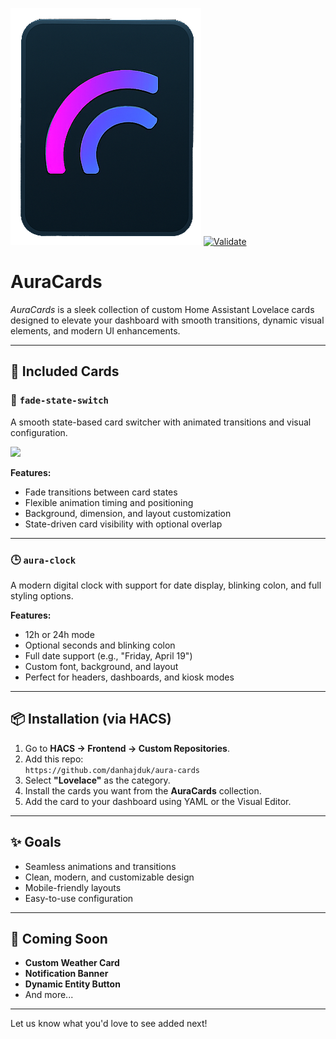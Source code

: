 ![AuraCards Logo](https://raw.githubusercontent.com/danhajduk/aura-cards/main/logo.png) 
[![Validate](https://github.com/danhajduk/aura-cards/actions/workflows/validate.yaml/badge.svg)](https://github.com/danhajduk/aura-cards/actions/workflows/validate.yaml)

# AuraCards

_AuraCards_ is a sleek collection of custom Home Assistant Lovelace cards designed to elevate your dashboard with smooth transitions, dynamic visual elements, and modern UI enhancements.

---

## 🌟 Included Cards

### 🔄 `fade-state-switch`
A smooth state-based card switcher with animated transitions and visual configuration.

<img src="https://raw.githubusercontent.com/danhajduk/aura-cards/main/docs/state-fade-switch.gif" width="600"/>

**Features:**
- Fade transitions between card states
- Flexible animation timing and positioning
- Background, dimension, and layout customization
- State-driven card visibility with optional overlap

---

### 🕒 `aura-clock`
A modern digital clock with support for date display, blinking colon, and full styling options.

**Features:**
- 12h or 24h mode
- Optional seconds and blinking colon
- Full date support (e.g., "Friday, April 19")
- Custom font, background, and layout
- Perfect for headers, dashboards, and kiosk modes

---

## 📦 Installation (via HACS)

1. Go to **HACS → Frontend → Custom Repositories**.
2. Add this repo:  
   `https://github.com/danhajduk/aura-cards`
3. Select **"Lovelace"** as the category.
4. Install the cards you want from the **AuraCards** collection.
5. Add the card to your dashboard using YAML or the Visual Editor.

---

## ✨ Goals

- Seamless animations and transitions
- Clean, modern, and customizable design
- Mobile-friendly layouts
- Easy-to-use configuration

---

## 🔭 Coming Soon

- **Custom Weather Card**
- **Notification Banner**
- **Dynamic Entity Button**
- And more...

---

Let us know what you'd love to see added next!
